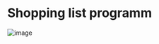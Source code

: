 # Shopping list programm

![image](https://user-images.githubusercontent.com/96242046/146377907-1cfde485-5c34-4e4a-a0a5-8f1555ea39d3.png)

